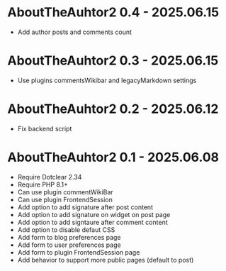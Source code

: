 AboutTheAuhtor2 0.4 - 2025.06.15
===========================================================
* Add author posts and comments count

AboutTheAuhtor2 0.3 - 2025.06.15
===========================================================
* Use plugins commentsWikibar and legacyMarkdown settings

AboutTheAuhtor2 0.2 - 2025.06.12
===========================================================
* Fix backend script

AboutTheAuhtor2 0.1 - 2025.06.08
===========================================================
* Require Dotclear 2.34
* Require PHP 8.1+
* Can use plugin commentWikiBar
* Can use plugin FrontendSession
* Add option to add signature after post content
* Add option to add signature on widget on post page
* Add option to add signtaure after comment content
* Add option to disable defaut CSS
* Add form to blog preferences page
* Add form to user preferences page
* Add form to plugin FrontendSession page
* Add behavior to support more public pages (default to post)
